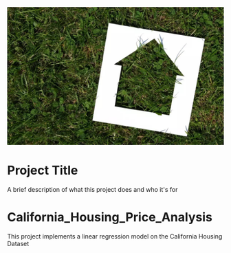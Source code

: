 
<img src="https://github.com/vishawjeetd/California_Housing_Price_Analysis/blob/main/img/california-eyes-shuttered-malls-stores-for-new-housing.jpg" height="10%" />







# Project Title

A brief description of what this project does and who it's for



# California_Housing_Price_Analysis
This project implements a linear regression model on the California Housing Dataset
